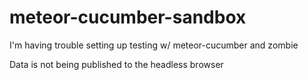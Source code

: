 meteor-cucumber-sandbox
=======================

  I'm having trouble setting up testing w/ meteor-cucumber and zombie

  Data is not being published to the headless browser
